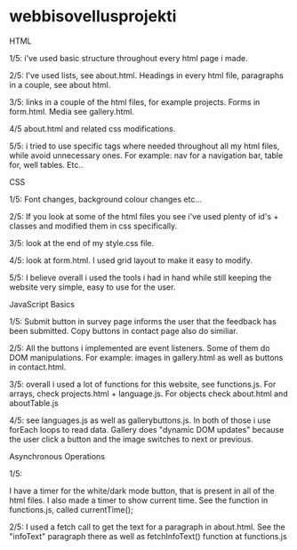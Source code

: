 # webbisovellusprojekti
 HTML

 1/5: i've used basic structure throughout every html page i made.

 2/5: I've used lists, see about.html. Headings in every html file, paragraphs in a couple, see about html.

 3/5: links in a couple of the html files, for example projects. Forms in form.html. Media see gallery.html.

 4/5  about.html and related css modifications.

 5/5: i tried to use specific tags where needed throughout all my html files, while avoid unnecessary ones. For example: nav for a navigation bar, table for, well tables. Etc..

 CSS

 1/5: Font changes, background colour changes etc...

 2/5: If you look at some of the html files you see i've used plenty of id's + classes and modified them in css specifically.

 3/5: look at the end of my style.css file.

 4/5: look at form.html. I used grid layout to make it easy to modify.

 5/5: I believe overall i used the tools i had in hand while still keeping the website very simple, easy to use for the user.

 JavaScript Basics

1/5: Submit button in survey page informs the user that the feedback has been submitted. Copy buttons in contact page also do similiar.

2/5: All the buttons i implemented are event listeners. Some of them do DOM manipulations. For example: images in gallery.html as well as buttons in contact.html.

3/5: overall i used a lot of functions for this website, see functions.js. For arrays, check projects.html + language.js. For objects check about.html and aboutTable.js

4/5: see languages.js as well as gallerybuttons.js. In both of those i use forEach loops to read data. Gallery does "dynamic DOM updates" because the user click a button and the image switches to next or previous.

Asynchronous Operations

1/5:

I have a timer for the white/dark mode button, that is present in all of the html files.
I also made a timer to show current time. See the function in functions.js, called currentTime();

2/5: I used a fetch call to get the text for a paragraph in about.html. See the "infoText" paragraph there as well as fetchInfoText() function at functions.js

